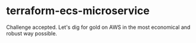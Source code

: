 # terraform-ecs-microservice
Challenge accepted. Let's dig for gold on AWS in the most economical and robust way possible.
